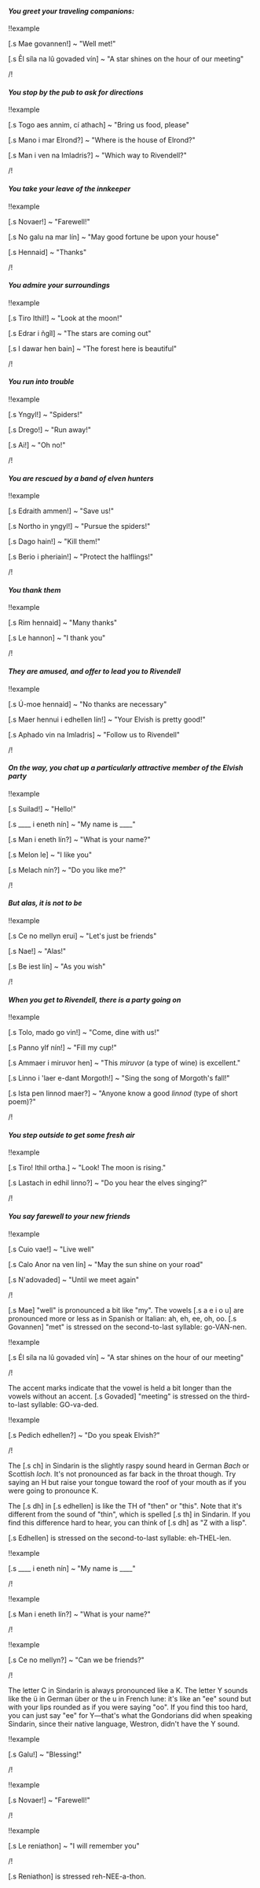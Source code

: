 #### _You greet your traveling companions:_

!!example

[.s Mae govannen!] ~ "Well met!"

[.s Êl síla na lû govaded vín] ~ "A star shines on the hour of our meeting"

/!

#### _You stop by the pub to ask for directions_

!!example

[.s Togo aes annim, cí athach] ~ "Bring us food, please"

[.s Mano i mar Elrond?] ~ "Where is the house of Elrond?"

[.s Man i ven na Imladris?] ~ "Which way to Rivendell?"

/!

#### _You take your leave of the innkeeper_

!!example

[.s Novaer!] ~ "Farewell!"

[.s No galu na mar lín] ~ "May good fortune be upon your house"

[.s Hennaid] ~ "Thanks"

/!

#### _You admire your surroundings_

!!example

[.s Tiro Ithil!] ~ "Look at the moon!"

[.s Edrar i ñgîl] ~ "The stars are coming out"

[.s I dawar hen bain] ~ "The forest here is beautiful"

/!


#### _You run into trouble_

!!example

[.s Yngyl!] ~ "Spiders!"

[.s Drego!] ~ "Run away!"

[.s Ai!] ~ "Oh no!"

/!

#### _You are rescued by a band of elven hunters_

!!example

[.s Edraith ammen!] ~ "Save us!"

[.s Northo in yngyl!] ~ "Pursue the spiders!"

[.s Dago hain!] ~ "Kill them!"

[.s Berio i pheriain!] ~ "Protect the halflings!"

/!

#### _You thank them_

!!example

[.s Rim hennaid] ~ "Many thanks"

[.s Le hannon] ~ "I thank you"

/!

#### _They are amused, and offer to lead you to Rivendell_

!!example

[.s Ú-moe hennaid] ~ "No thanks are necessary"

[.s Maer hennui i edhellen lín!] ~ "Your Elvish is pretty good!"

[.s Aphado vin na Imladris] ~ "Follow us to Rivendell"

/!

#### _On the way, you chat up a particularly attractive member of the Elvish party_

!!example

[.s Suilad!] ~ "Hello!"

[.s ____ i eneth nín] ~ "My name is ____"

[.s Man i eneth lín?] ~ "What is your name?"

[.s Melon le] ~ "I like you"

[.s Melach nín?] ~ "Do you like me?"

/!

#### _But alas, it is not to be_

!!example

[.s Ce no mellyn erui] ~ "Let's just be friends"

[.s Nae!] ~ "Alas!"

[.s Be iest lín] ~ "As you wish"

/!

#### _When you get to Rivendell, there is a party going on_

!!example

[.s Tolo, mado go vin!] ~ "Come, dine with us!"

[.s Panno ylf nín!] ~ "Fill my cup!"

[.s Ammaer i miruvor hen] ~ "This <em>miruvor</em> (a type of wine) is excellent."

[.s Linno i 'laer e-dant Morgoth!] ~ "Sing the song of Morgoth's fall!"

[.s Ista pen linnod maer?] ~ "Anyone know a good <em>linnod</em> (type of short poem)?"

/!

#### _You step outside to get some fresh air_

!!example

[.s Tiro! Ithil ortha.] ~ "Look! The moon is rising."

[.s Lastach in edhil linno?] ~ "Do you hear the elves singing?"

/!

#### _You say farewell to your new friends_

!!example

[.s Cuio vae!] ~ "Live well"

[.s Calo Anor na ven lín] ~ "May the sun shine on your road"

[.s N'adovaded] ~ "Until we meet again"

/!

[.s Mae] "well" is pronounced a bit like "my". The vowels [.s a e i o u] are pronounced more or less as in Spanish or Italian: ah, eh, ee, oh, oo. [.s Govannen] "met" is stressed on the second-to-last syllable: go-VAN-nen.

!!example

[.s Él síla na lû govaded vín] ~ "A star shines on the hour of our meeting"

/!

The accent marks indicate that the vowel is held a bit longer than the vowels without an accent. [.s Govaded] "meeting" is stressed on the third-to-last syllable: GO-va-ded.

!!example

[.s Pedich edhellen?] ~ "Do you speak Elvish?"

/!

The [.s ch] in Sindarin is the slightly raspy sound heard in German _Bach_ or Scottish _loch_. It's not pronounced as far back in the throat though. Try saying an H but raise your tongue toward the roof of your mouth as if you were going to pronounce K.

The [.s dh] in [.s edhellen] is like the TH of "then" or "this". Note that it's different from the sound of "thin", which is spelled [.s th] in Sindarin. If you find this difference hard to hear, you can think of [.s dh] as "Z with a lisp".

[.s Edhellen] is stressed on the second-to-last syllable: eh-THEL-len.

!!example

[.s ____ i eneth nín] ~ "My name is ____"

/!

!!example

[.s Man i eneth lín?] ~ "What is your name?"

/!

!!example

[.s Ce no mellyn?] ~ "Can we be friends?"

/!

The letter C in Sindarin is always pronounced like a K. The letter Y sounds like the ü in German über or the u in French lune: it's like an "ee" sound but with your lips rounded as if you were saying "oo". If you find this too hard, you can just say "ee" for Y—that's what the Gondorians did when speaking Sindarin, since their native language, Westron, didn't have the Y sound.

!!example

[.s Galu!] ~ "Blessing!"

/!

!!example

[.s Novaer!] ~ "Farewell!"

/!

!!example

[.s Le reniathon] ~ "I will remember you"

/!

[.s Reniathon] is stressed reh-NEE-a-thon.
